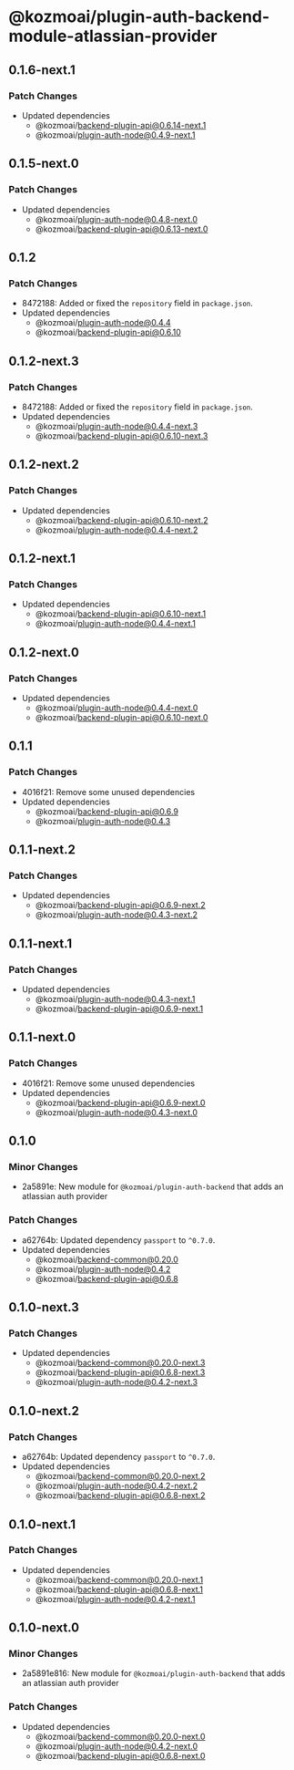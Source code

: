 # @kozmoai/plugin-auth-backend-module-atlassian-provider

## 0.1.6-next.1

### Patch Changes

- Updated dependencies
  - @kozmoai/backend-plugin-api@0.6.14-next.1
  - @kozmoai/plugin-auth-node@0.4.9-next.1

## 0.1.5-next.0

### Patch Changes

- Updated dependencies
  - @kozmoai/plugin-auth-node@0.4.8-next.0
  - @kozmoai/backend-plugin-api@0.6.13-next.0

## 0.1.2

### Patch Changes

- 8472188: Added or fixed the `repository` field in `package.json`.
- Updated dependencies
  - @kozmoai/plugin-auth-node@0.4.4
  - @kozmoai/backend-plugin-api@0.6.10

## 0.1.2-next.3

### Patch Changes

- 8472188: Added or fixed the `repository` field in `package.json`.
- Updated dependencies
  - @kozmoai/plugin-auth-node@0.4.4-next.3
  - @kozmoai/backend-plugin-api@0.6.10-next.3

## 0.1.2-next.2

### Patch Changes

- Updated dependencies
  - @kozmoai/backend-plugin-api@0.6.10-next.2
  - @kozmoai/plugin-auth-node@0.4.4-next.2

## 0.1.2-next.1

### Patch Changes

- Updated dependencies
  - @kozmoai/backend-plugin-api@0.6.10-next.1
  - @kozmoai/plugin-auth-node@0.4.4-next.1

## 0.1.2-next.0

### Patch Changes

- Updated dependencies
  - @kozmoai/plugin-auth-node@0.4.4-next.0
  - @kozmoai/backend-plugin-api@0.6.10-next.0

## 0.1.1

### Patch Changes

- 4016f21: Remove some unused dependencies
- Updated dependencies
  - @kozmoai/backend-plugin-api@0.6.9
  - @kozmoai/plugin-auth-node@0.4.3

## 0.1.1-next.2

### Patch Changes

- Updated dependencies
  - @kozmoai/backend-plugin-api@0.6.9-next.2
  - @kozmoai/plugin-auth-node@0.4.3-next.2

## 0.1.1-next.1

### Patch Changes

- Updated dependencies
  - @kozmoai/plugin-auth-node@0.4.3-next.1
  - @kozmoai/backend-plugin-api@0.6.9-next.1

## 0.1.1-next.0

### Patch Changes

- 4016f21: Remove some unused dependencies
- Updated dependencies
  - @kozmoai/backend-plugin-api@0.6.9-next.0
  - @kozmoai/plugin-auth-node@0.4.3-next.0

## 0.1.0

### Minor Changes

- 2a5891e: New module for `@kozmoai/plugin-auth-backend` that adds an atlassian auth provider

### Patch Changes

- a62764b: Updated dependency `passport` to `^0.7.0`.
- Updated dependencies
  - @kozmoai/backend-common@0.20.0
  - @kozmoai/plugin-auth-node@0.4.2
  - @kozmoai/backend-plugin-api@0.6.8

## 0.1.0-next.3

### Patch Changes

- Updated dependencies
  - @kozmoai/backend-common@0.20.0-next.3
  - @kozmoai/backend-plugin-api@0.6.8-next.3
  - @kozmoai/plugin-auth-node@0.4.2-next.3

## 0.1.0-next.2

### Patch Changes

- a62764b: Updated dependency `passport` to `^0.7.0`.
- Updated dependencies
  - @kozmoai/backend-common@0.20.0-next.2
  - @kozmoai/plugin-auth-node@0.4.2-next.2
  - @kozmoai/backend-plugin-api@0.6.8-next.2

## 0.1.0-next.1

### Patch Changes

- Updated dependencies
  - @kozmoai/backend-common@0.20.0-next.1
  - @kozmoai/backend-plugin-api@0.6.8-next.1
  - @kozmoai/plugin-auth-node@0.4.2-next.1

## 0.1.0-next.0

### Minor Changes

- 2a5891e816: New module for `@kozmoai/plugin-auth-backend` that adds an atlassian auth provider

### Patch Changes

- Updated dependencies
  - @kozmoai/backend-common@0.20.0-next.0
  - @kozmoai/plugin-auth-node@0.4.2-next.0
  - @kozmoai/backend-plugin-api@0.6.8-next.0
